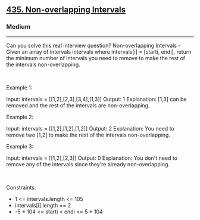 <h2><a href="https://leetcode.com/problems/non-overlapping-intervals/">435. Non-overlapping Intervals</a></h2><h3>Medium</h3><hr>Can you solve this real interview question? Non-overlapping Intervals - Given an array of intervals intervals where intervals[i] = [starti, endi], return the minimum number of intervals you need to remove to make the rest of the intervals non-overlapping.

 

Example 1:


Input: intervals = [[1,2],[2,3],[3,4],[1,3]]
Output: 1
Explanation: [1,3] can be removed and the rest of the intervals are non-overlapping.


Example 2:


Input: intervals = [[1,2],[1,2],[1,2]]
Output: 2
Explanation: You need to remove two [1,2] to make the rest of the intervals non-overlapping.


Example 3:


Input: intervals = [[1,2],[2,3]]
Output: 0
Explanation: You don't need to remove any of the intervals since they're already non-overlapping.


 

Constraints:

 * 1 <= intervals.length <= 105
 * intervals[i].length == 2
 * -5 * 104 <= starti < endi <= 5 * 104